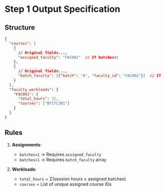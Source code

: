 # Step 1 Output Specification

## Structure
```json
{
  "courses": [
    {
      // Original fields...,
      "assigned_faculty": "FAC001"  // If batches=1
    },
    {
      // Original fields...,
      "batch_faculty": [{"batch": "A", "faculty_id": "FAC002"}]  // If batches>1
    }
  ],
  "faculty_workloads": {
    "FAC001": {
      "total_hours": 12,
      "courses": ["BTITC301"]
    }
  }
}
```

## Rules
1. **Assignments**:  
   - `batches=1` → Requires `assigned_faculty`  
   - `batches>1` → Requires `batch_faculty` array  

2. **Workloads**:  
   - `total_hours` = Σ(session hours × assigned batches)  
   - `courses` = List of unique assigned course IDs  